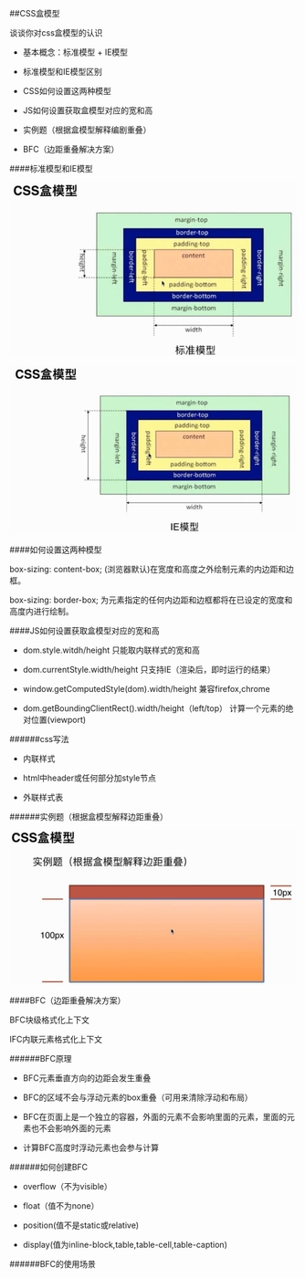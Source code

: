 ##CSS盒模型

谈谈你对css盒模型的认识

- 基本概念：标准模型 + IE模型

- 标准模型和IE模型区别

- CSS如何设置这两种模型

- JS如何设置获取盒模型对应的宽和高

- 实例题（根据盒模型解释编剧重叠）

- BFC（边距重叠解决方案）



####标准模型和IE模型

![](/assets/360截图20171210100639194.jpg)

![](/assets/360截图20171210100623203.jpg)



####如何设置这两种模型

box-sizing: content-box;    (浏览器默认)在宽度和高度之外绘制元素的内边距和边框。

box-sizing: border-box;    为元素指定的任何内边距和边框都将在已设定的宽度和高度内进行绘制。



####JS如何设置获取盒模型对应的宽和高

- dom.style.witdh/height    只能取内联样式的宽和高

- dom.currentStyle.width/height    只支持IE（渲染后，即时运行的结果）

- window.getComputedStyle(dom).width/height    兼容firefox,chrome

- dom.getBoundingClientRect().width/height（left/top）    计算一个元素的绝对位置(viewport)


######css写法

- 内联样式

- html中header或任何部分加style节点

- 外联样式表


######实例题（根据盒模型解释边距重叠）

![](/assets/360截图20171210194301696.jpg)



####BFC（边距重叠解决方案）

BFC块级格式化上下文

IFC内联元素格式化上下文


######BFC原理

- BFC元素垂直方向的边距会发生重叠

- BFC的区域不会与浮动元素的box重叠（可用来清除浮动和布局）

- BFC在页面上是一个独立的容器，外面的元素不会影响里面的元素，里面的元素也不会影响外面的元素

- 计算BFC高度时浮动元素也会参与计算


######如何创建BFC

- overflow（不为visible）

- float（值不为none）

- position(值不是static或relative)

- display(值为inline-block,table,table-cell,table-caption)


######BFC的使用场景
















